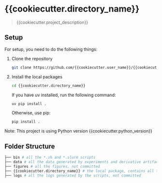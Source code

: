 # {{cookiecutter.directory_name}}

> {{cookiecutter.project_description}}

## Setup

For setup, you need to do the following things:


1. Clone the repository
    ```bash
    git clone https://github.com/{{cookiecutter.user_name}}/{{cookiecutter.directory_name}}.git
    ```

2. Install the local packages
    ```bash
    cd {{cookiecutter.directory_name}}
    ```

    If you have uv installed, run the following command:
    ```bash
    uv pip install .
    ```

    Otherwise, use pip:
    ```bash
    pip install .
    ```


Note: This project is using Python version {{cookiecutter.python_version}}

## Folder Structure

```bash
├── bin # all the *.sh and *.slurm scripts
├── data # all the data generated by experiments and derivative artifacts, not committed
├── figures # all the figures, not committed
├── {{cookiecutter.directory_name}} # the local package, contains all the custom functions and the python scripts
├── logs # all the logs generated by the scripts, not committed
```